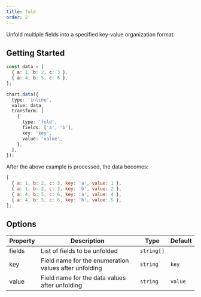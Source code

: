 ```yaml
---
title: fold
order: 2
---
```


Unfold multiple fields into a specified key-value organization format.

## Getting Started

```ts
const data = [
  { a: 1, b: 2, c: 3 },
  { a: 4, b: 5, c: 6 },
];

chart.data({
  type: 'inline',
  value: data,
  transform: [
    {
      type: 'fold',
      fields: ['a', 'b'],
      key: 'key',
      value: 'value',
    },
  ],
});
```

After the above example is processed, the data becomes:

```js
[
  { a: 1, b: 2, c: 3, key: 'a', value: 1 },
  { a: 1, b: 2, c: 3, key: 'b', value: 2 },
  { a: 4, b: 5, c: 6, key: 'a', value: 4 },
  { a: 4, b: 5, c: 6, key: 'b', value: 5 },
];
```

## Options

| Property | Description                                           | Type       | Default |
| -------- | ----------------------------------------------------- | ---------- | ------- |
| fields   | List of fields to be unfolded                         | `string[]` |         |
| key      | Field name for the enumeration values after unfolding | `string`   | `key`   |
| value    | Field name for the data values after unfolding        | `string`   | `value` |
